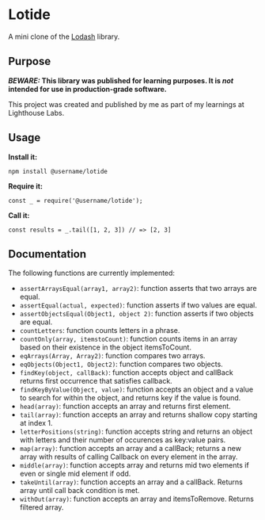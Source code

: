 # Lotide

A mini clone of the [Lodash](https://lodash.com) library.

## Purpose

**_BEWARE:_ This library was published for learning purposes. It is _not_ intended for use in production-grade software.**

This project was created and published by me as part of my learnings at Lighthouse Labs. 

## Usage

**Install it:**

`npm install @username/lotide`

**Require it:**

`const _ = require('@username/lotide');`

**Call it:**

`const results = _.tail([1, 2, 3]) // => [2, 3]`

## Documentation

The following functions are currently implemented:

* `assertArraysEqual(array1, array2)`: function asserts that two arrays are equal.
* `assertEqual(actual, expected)`: function asserts if two values are equal.
* `assertObjectsEqual(Object1, object 2)`: function asserts if two objects are equal.
* `countLetters`: function counts letters in a phrase.
* `countOnly(array, itemstoCount)`: function counts items in an array based on their      existence in the object itemsToCount.
* `eqArrays(Array, Array2)`: function compares two arrays.
* `eqObjects(Object1, Object2)`: function compares two objects.
* `findKey(object, callBack)`: function accepts object and callBack returns first occurrence that satisfies callback.
* `findKeyByValue(Object, value)`: function accepts an object and a value to search for within the  object, and returns key if the  value is found.
* `head(array)`: function accepts an array and returns first element.
* `tail(array)`: function accepts an array and returns shallow copy starting at index 1.
* `letterPositions(string)`: function accepts string and returns an object with letters and their number of occurences as key:value pairs.
* `map(array)`: function accepts an array and a callBack; returns a new array with results of calling Callback on every element in the array.
* `middle(array)`: function accepts array and returns mid two elements if even or single mid element if odd.
* `takeUntil(array)`: function accepts an array and a callBack. Returns array until call back condition is met.
* `withOut(array)`: function accepts an array and itemsToRemove. Returns filtered array.

